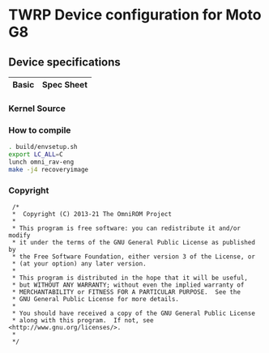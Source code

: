 # TWRP Device configuration for Moto G8

## Device specifications

Basic   | Spec Sheet
-------:|:-------------------------

### Kernel Source



### How to compile

```sh
. build/envsetup.sh
export LC_ALL=C
lunch omni_rav-eng
make -j4 recoveryimage
```

### Copyright
 ```
  /*
  *  Copyright (C) 2013-21 The OmniROM Project
  *
  * This program is free software: you can redistribute it and/or modify
  * it under the terms of the GNU General Public License as published by
  * the Free Software Foundation, either version 3 of the License, or
  * (at your option) any later version.
  *
  * This program is distributed in the hope that it will be useful,
  * but WITHOUT ANY WARRANTY; without even the implied warranty of
  * MERCHANTABILITY or FITNESS FOR A PARTICULAR PURPOSE.  See the
  * GNU General Public License for more details.
  *
  * You should have received a copy of the GNU General Public License
  * along with this program.  If not, see <http://www.gnu.org/licenses/>.
  *
  */
  ```
